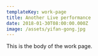 ```yaml
---
templateKey: work-page
title: Another Live performance
date: 2018-01-30T08:00:00.000Z
image: /assets/yifan-gong.jpg
---
```


This is the body of the work page.